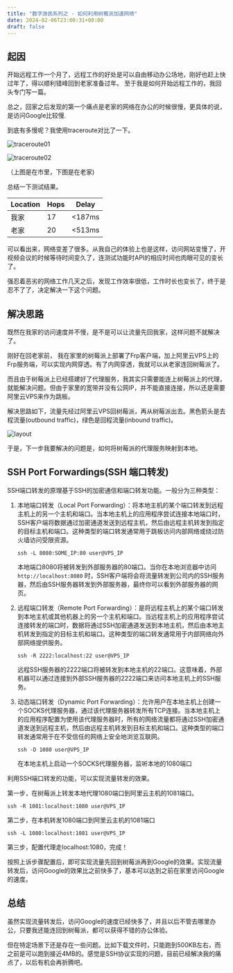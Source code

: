 ```yaml
---
title: "数字游民系列之 - 如何利用树莓派加速网络"
date: 2024-02-06T23:00:31+08:00
draft: false
---
```


## 起因
开始远程工作一个月了，远程工作的好处是可以自由移动办公场地，刚好也赶上快过年了，得以顺利错峰回到老家准备过年。 至于我是如何开始远程工作的，我回头专门写一篇。

总之，回家之后发现的第一个痛点是老家的网络在办公的时候很慢，更具体的说，是访问Google比较慢.

到底有多慢呢？我使用traceroute对比了一下。

![traceroute01](ssh/traceroute01.jpg)

![traceroute02](ssh/traceroute02.jpg) 

（上图是在市里，下图是在老家)

总结一下测试结果。

| Location | Hops | Delay  |
| -------- | ---- | ------ |
| 我家     | 17   | <187ms |
| 老家     | 20   | <513ms |

可以看出来，网络变差了很多。从我自己的体验上也是这样，访问网站变慢了，开视频会议的时候等待时间变久了，连测试功能时API的相应时间也肉眼可见的变长了。

强忍着恶劣的网络工作几天之后，发现工作效率很低，工作时长也变长了，终于是忍不了了，决定解决一下这个问题。

## 解决思路

既然在我家的访问速度并不慢，是不是可以让流量先回我家，这样问题不就解决了。 

刚好在回老家前， 我在家里的树莓派上部署了Frp客户端，加上阿里云VPS上的Frp服务端，可以实现内网穿透。有了内网穿透，我就可以从老家连回树莓派了。 

而且由于树莓派上已经搭建好了代理服务，我其实只需要能连上树莓派上的代理，就能解决问题。但由于家里的宽带并没有公网IP，并不能直接连接，所以还是需要阿里云VPS来作为跳板。 

解决思路如下，流量先经过阿里云VPS回树莓派，再从树莓派出去。黑色箭头是去程流量(outbound traffic)，绿色是回程流量(inbound traffic)。

![layout](ssh/layout.jpg)

于是，下一步我要解决的问题是，如何将树莓派的代理服务映射到本地。

## SSH Port Forwardings(SSH 端口转发)

SSH端口转发的原理基于SSH的加密通信和端口转发功能。一般分为三种类型：

1. 本地端口转发（Local Port Forwarding）：将本地主机的某个端口转发到远程主机上的另一个主机和端口。当本地主机上的应用程序尝试连接本地端口时，SSH客户端将数据通过加密通道发送到远程主机，然后由远程主机转发到指定的目标主机和端口。这种类型的端口转发通常用于跳板访问内部网络或绕过防火墙访问受限资源。

   ```
   ssh -L 8080:SOME_IP:80 user@VPS_IP
   ```

   本地端口8080将被转发到外部服务器的80端口。当你在本地浏览器中访问 `http://localhost:8080` 时，SSH客户端将会将流量转发到公司内的SSH服务器，然后由SSH服务器转发到外部服务器，最终你可以看到外部服务器的网页。

2. 远程端口转发（Remote Port Forwarding）：是将远程主机上的某个端口转发到本地主机或其他机器上的另一个主机和端口。当远程主机上的应用程序尝试连接转发的端口时，数据将通过SSH加密通道发送到本地主机，然后由本地主机转发到指定的目标主机和端口。这种类型的端口转发通常用于内部网络向外部网络提供服务。

   ```
   ssh -R 2222:localhost:22 user@VPS_IP
   ```
   远程SSH服务器的2222端口将被转发到本地主机的22端口。这意味着，外部机器可以通过连接到外部SSH服务器的2222端口来访问本地主机上的SSH服务。

3. 动态端口转发（Dynamic Port Forwarding）：允许用户在本地主机上创建一个SOCKS代理服务器，通过该代理服务器转发所有TCP连接。当本地主机上的应用程序配置为使用该代理服务器时，所有的网络流量都将通过SSH加密通道发送到远程主机，然后由远程主机转发到目标主机和端口。这种类型的端口转发通常用于在不受信任的网络上安全地浏览互联网。

   ```
   ssh -D 1080 user@VPS_IP
   ```

   在本地主机上启动一个SOCKS代理服务器，监听本地的1080端口



利用SSH端口转发的功能，可以实现流量转发的效果。

第一步，在树莓派上转发本地代理1080端口到阿里云主机的1081端口。

```
ssh -R 1081:localhost:1080 user@VPS_IP
```

第二步，在本机转发1080端口到阿里云主机的1081端口

```
ssh -L 1080:localhost:1081 user@VPS_IP
```

第三步，配置代理走localhost:1080，完成！

按照上诉步骤配置后，即可实现流量先回到树莓派再到Google的效果。实现流量转发后，访问Google的效果比之前快多了，基本可以达到之前在家里访问Google的速度。

## 总结

虽然实现流量转发后，访问Google的速度已经快多了，并且以后不管去哪里办公，只要我还能连回到树莓派，都可以获得不错的办公体验。

但在特定场景下还是存在一些问题。比如下载文件时，只能跑到500KB左右，而之前是可以跑到接近4MB的。感觉是SSH协议实现的问题，目前已经解决我的痛点了，以后有机会再折腾吧。

